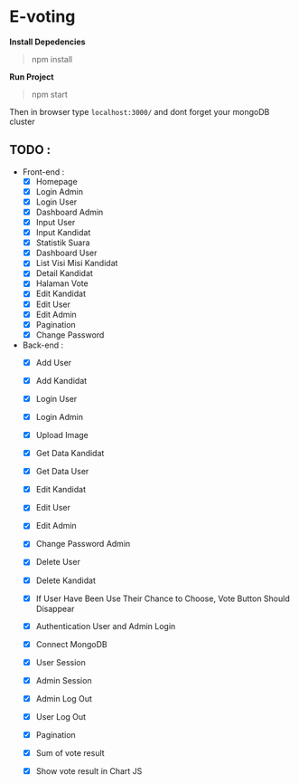 # E-voting

**Install Depedencies**
> npm install

**Run Project**
> npm start

Then in browser type ```localhost:3000/``` and dont forget your mongoDB cluster

## TODO :
* Front-end :
  - [x] Homepage 
  - [x] Login Admin
  - [x] Login User
  - [x] Dashboard Admin
  - [x] Input User
  - [x] Input Kandidat
  - [x] Statistik Suara
  - [x] Dashboard User 
  - [x] List Visi Misi Kandidat
  - [x] Detail Kandidat
  - [x] Halaman Vote
  - [x] Edit Kandidat
  - [x] Edit User
  - [x] Edit Admin
  - [x] Pagination
  - [x] Change Password 
	
* Back-end :
  - [x] Add User
  - [x] Add Kandidat
  - [x] Login User
  - [x] Login Admin
  - [x] Upload Image
  - [x] Get Data Kandidat
  - [x] Get Data User
  - [x] Edit Kandidat
  - [x] Edit User
  - [x] Edit Admin
  - [x] Change Password Admin
  - [x] Delete User
  - [x] Delete Kandidat
  - [x] If User Have Been Use Their Chance to Choose, Vote Button Should Disappear
  - [x] Authentication User and Admin Login
  - [x] Connect MongoDB
  - [x] User Session
  - [x] Admin Session
  - [x] Admin Log Out
  - [x] User Log Out
  - [x] Pagination
  - [x] Sum of vote result 
  - [x] Show vote result in Chart JS

